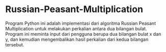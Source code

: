 # Russian-Peasant-Multiplication

Program Python ini adalah implementasi dari algoritma Russian Peasant Multiplication untuk melakukan perkalian antara dua bilangan bulat. Program ini meminta input dari pengguna berupa dua bilangan bulat x dan y, dan kemudian mengembalikan hasil perkalian dari kedua bilangan tersebut.
